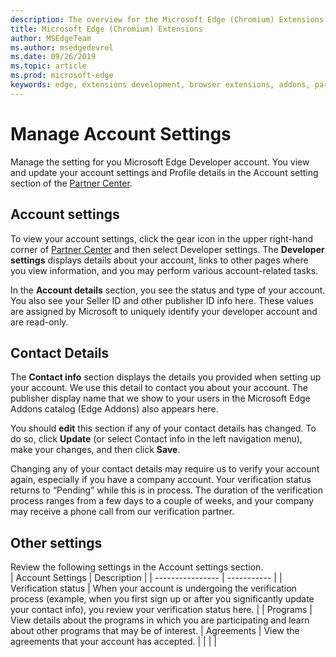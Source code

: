 ```yaml
---
description: The overview for the Microsoft Edge (Chromium) Extensions.
title: Microsoft Edge (Chromium) Extensions
author: MSEdgeTeam
ms.author: msedgedevrel
ms.date: 09/26/2019
ms.topic: article
ms.prod: microsoft-edge
keywords: edge, extensions development, browser extensions, addons, partner center, developer
---
```


# Manage Account Settings  

Manage the setting for you Microsoft Edge Developer account.  You view and update your account settings and Profile details in the Account setting section of the [Partner Center](https://go.microsoft.com/fwlink/?linkid=2099798).  

## Account settings  

To view your account settings, click the gear icon in the upper right-hand corner of [Partner Center](https://go.microsoft.com/fwlink/?linkid=2099798) and then select Developer settings.  The **Developer settings** displays details about your account, links to other pages where you view information, and you may perform various account-related tasks.  
 
In the **Account details** section, you see the status and type of your account.  You also see your Seller ID and other publisher ID info here.  These values are assigned by Microsoft to uniquely identify your developer account and are read-only.  

## Contact Details  

The **Contact info** section displays the details you provided when setting up your account.  We use this detail to contact you about your account.  The publisher display name that we show to your users in the Microsoft Edge Addons catalog (Edge Addons) also appears here.  
  
You should **edit** this section if any of your contact details has changed. To do so, click **Update** (or select Contact info in the left navigation menu), make your changes, and then click **Save**.  

Changing any of your contact details may require us to verify your account again, especially if you have a company account.  Your verification status returns to “Pending” while this is in process.  The duration of the verification process ranges from a few days to a couple of weeks, and your company may receive a phone call from our verification partner.  

## Other settings 

Review the following settings in the Account settings section.  
| Account Settings | Description |
| ---------------- | ----------- |
| Verification status | When your account is undergoing the verification process (example, when you first sign up or after you significantly update your contact info), you review your verification status here. |
| Programs | View details about the programs in which you are participating and learn about other programs that may be of interest. | Agreements | View the agreements that your account has accepted. |
|  |  |
